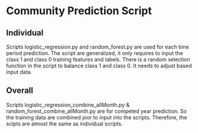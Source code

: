 # Community Prediction Script 

## Individual 
Scripts logistic_regression.py and random_forest.py are used for each time period prediction. 
The script are generalized, it only requires to input the class 1 and class 0 training features and labels. 
There is a random selection function in the script to balance class 1 and class 0. It needs to adjust based input data. 

## Overall
Scripts logistic_regression_combine_allMonth.py & random_forest_combine_allMonth.py are for competed year prediction. 
So the training data are combined pior to input into the scripts. Therefore, the scipts are almost the same as individual scripts. 

